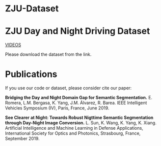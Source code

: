 # ZJU-Dataset

# ZJU Day and Night Driving Dataset

[VIDEOS](https://pan.baidu.com/s/1zRNOxBlqs8RH6LPLbnEv6w)

Please download the dataset from the link.

# Publications
If you use our code or dataset, please consider cite our paper:

**Bridging the Day and Night Domain Gap for Semantic Segmentation.**
E. Romera, L.M. Bergasa, K. Yang, J.M. Álvarez, R. Barea. 
IEEE Intelligent Vehicles Symposium (IV), Paris, France, June 2019.

**See Clearer at Night: Towards Robust Nigttime Semantic Segmentation through Day-Night Image Conversion.**
L. Sun, K. Wang, K. Yang, K. Xiang. 
Artificial Intelligence and Machine Learning in Defense Applications, International Society for Optics and Photonics, Strasbourg, France, September 2019.
